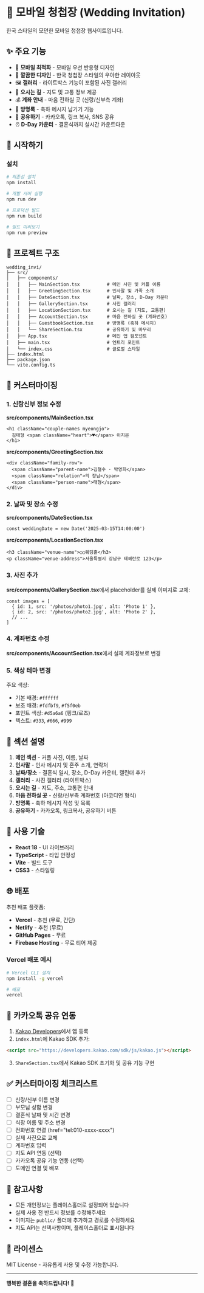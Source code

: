 # 💒 모바일 청첩장 (Wedding Invitation)

한국 스타일의 모던한 모바일 청첩장 웹사이트입니다.

## ✨ 주요 기능

- 📱 **모바일 최적화** - 모바일 우선 반응형 디자인
- 🎨 **깔끔한 디자인** - 한국 청첩장 스타일의 우아한 레이아웃
- 🖼️ **갤러리** - 라이트박스 기능이 포함된 사진 갤러리
- 📍 **오시는 길** - 지도 및 교통 정보 제공
- 💰 **계좌 안내** - 마음 전하실 곳 (신랑/신부측 계좌)
- 💬 **방명록** - 축하 메시지 남기기 기능
- 🔗 **공유하기** - 카카오톡, 링크 복사, SNS 공유
- ⏰ **D-Day 카운터** - 결혼식까지 실시간 카운트다운

## 🚀 시작하기

### 설치

```bash
# 의존성 설치
npm install

# 개발 서버 실행
npm run dev

# 프로덕션 빌드
npm run build

# 빌드 미리보기
npm run preview
```

## 📂 프로젝트 구조

```
wedding_invi/
├── src/
│   ├── components/
│   │   ├── MainSection.tsx          # 메인 사진 및 커플 이름
│   │   ├── GreetingSection.tsx      # 인사말 및 가족 소개
│   │   ├── DateSection.tsx          # 날짜, 장소, D-Day 카운터
│   │   ├── GallerySection.tsx       # 사진 갤러리
│   │   ├── LocationSection.tsx      # 오시는 길 (지도, 교통편)
│   │   ├── AccountSection.tsx       # 마음 전하실 곳 (계좌번호)
│   │   ├── GuestbookSection.tsx     # 방명록 (축하 메시지)
│   │   └── ShareSection.tsx         # 공유하기 및 마무리
│   ├── App.tsx                      # 메인 앱 컴포넌트
│   ├── main.tsx                     # 엔트리 포인트
│   └── index.css                    # 글로벌 스타일
├── index.html
├── package.json
└── vite.config.ts
```

## 🎨 커스터마이징

### 1. 신랑신부 정보 수정

**src/components/MainSection.tsx**
```tsx
<h1 className="couple-names myeongjo">
  김태형 <span className="heart">♥</span> 이지은
</h1>
```

**src/components/GreetingSection.tsx**
```tsx
<div className="family-row">
  <span className="parent-name">김철수 · 박영희</span>
  <span className="relation">의 장남</span>
  <span className="person-name">태형</span>
</div>
```

### 2. 날짜 및 장소 수정

**src/components/DateSection.tsx**
```tsx
const weddingDate = new Date('2025-03-15T14:00:00')
```

**src/components/LocationSection.tsx**
```tsx
<h3 className="venue-name">○○웨딩홀</h3>
<p className="venue-address">서울특별시 강남구 테헤란로 123</p>
```

### 3. 사진 추가

**src/components/GallerySection.tsx**에서 placeholder를 실제 이미지로 교체:
```tsx
const images = [
  { id: 1, src: '/photos/photo1.jpg', alt: 'Photo 1' },
  { id: 2, src: '/photos/photo2.jpg', alt: 'Photo 2' },
  // ...
]
```

### 4. 계좌번호 수정

**src/components/AccountSection.tsx**에서 실제 계좌정보로 변경

### 5. 색상 테마 변경

주요 색상:
- 기본 배경: `#ffffff`
- 보조 배경: `#fdfbf9`, `#f5f0eb`
- 포인트 색상: `#d5a6a6` (핑크/로즈)
- 텍스트: `#333`, `#666`, `#999`

## 📄 섹션 설명

1. **메인 섹션** - 커플 사진, 이름, 날짜
2. **인사말** - 인사 메시지 및 혼주 소개, 연락처
3. **날짜/장소** - 결혼식 일시, 장소, D-Day 카운터, 캘린더 추가
4. **갤러리** - 사진 갤러리 (라이트박스)
5. **오시는 길** - 지도, 주소, 교통편 안내
6. **마음 전하실 곳** - 신랑/신부측 계좌번호 (아코디언 형식)
7. **방명록** - 축하 메시지 작성 및 목록
8. **공유하기** - 카카오톡, 링크복사, 공유하기 버튼

## 🔧 사용 기술

- **React 18** - UI 라이브러리
- **TypeScript** - 타입 안정성
- **Vite** - 빌드 도구
- **CSS3** - 스타일링

## 🌐 배포

추천 배포 플랫폼:
- **Vercel** - 추천 (무료, 간단)
- **Netlify** - 추천 (무료)
- **GitHub Pages** - 무료
- **Firebase Hosting** - 무료 티어 제공

### Vercel 배포 예시

```bash
# Vercel CLI 설치
npm install -g vercel

# 배포
vercel
```

## 📱 카카오톡 공유 연동

1. [Kakao Developers](https://developers.kakao.com)에서 앱 등록
2. `index.html`에 Kakao SDK 추가:
```html
<script src="https://developers.kakao.com/sdk/js/kakao.js"></script>
```
3. `ShareSection.tsx`에서 Kakao SDK 초기화 및 공유 기능 구현

## ✅ 커스터마이징 체크리스트

- [ ] 신랑/신부 이름 변경
- [ ] 부모님 성함 변경
- [ ] 결혼식 날짜 및 시간 변경
- [ ] 식장 이름 및 주소 변경
- [ ] 전화번호 연결 (href="tel:010-xxxx-xxxx")
- [ ] 실제 사진으로 교체
- [ ] 계좌번호 입력
- [ ] 지도 API 연동 (선택)
- [ ] 카카오톡 공유 기능 연동 (선택)
- [ ] 도메인 연결 및 배포

## 📝 참고사항

- 모든 개인정보는 플레이스홀더로 설정되어 있습니다
- 실제 사용 전 반드시 정보를 수정해주세요
- 이미지는 `public/` 폴더에 추가하고 경로를 수정하세요
- 지도 API는 선택사항이며, 플레이스홀더로 표시됩니다

## 💖 라이센스

MIT License - 자유롭게 사용 및 수정 가능합니다.

---

**행복한 결혼을 축하드립니다! 💑**